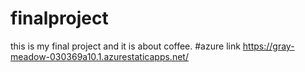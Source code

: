 # finalproject
this is my final project and it is about coffee.
#azure link https://gray-meadow-030369a10.1.azurestaticapps.net/

